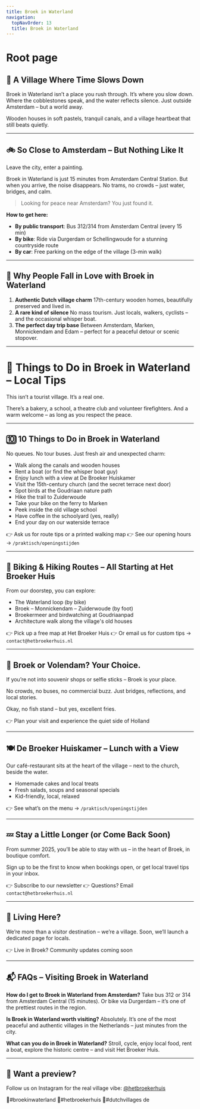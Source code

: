 ```yaml
---
title: Broek in Waterland
navigation:
  topNavOrder: 13
  title: Broek in Waterland
---
```


# Root page

## 🌿 A Village Where Time Slows Down

Broek in Waterland isn’t a place you rush through. It’s where you slow down. Where the cobblestones speak, and the water reflects silence. Just outside Amsterdam – but a world away.

Wooden houses in soft pastels, tranquil canals, and a village heartbeat that still beats quietly.

---

## 🚲 So Close to Amsterdam – But Nothing Like It

Leave the city, enter a painting.

Broek in Waterland is just 15 minutes from Amsterdam Central Station. But when you arrive, the noise disappears. No trams, no crowds – just water, bridges, and calm.

> Looking for peace near Amsterdam? You just found it.

**How to get here:**

- **By public transport**: Bus 312/314 from Amsterdam Central (every 15 min)
- **By bike**: Ride via Durgerdam or Schellingwoude for a stunning countryside route
- **By car**: Free parking on the edge of the village (3-min walk)

---

## 📍 Why People Fall in Love with Broek in Waterland

1. **Authentic Dutch village charm**
   17th-century wooden homes, beautifully preserved and lived in.
2. **A rare kind of silence**
   No mass tourism. Just locals, walkers, cyclists – and the occasional whisper boat.
3. **The perfect day trip base**
   Between Amsterdam, Marken, Monnickendam and Edam – perfect for a peaceful detour or scenic stopover.

---

# 🧭 Things to Do in Broek in Waterland – Local Tips

This isn’t a tourist village. It’s a real one.

There’s a bakery, a school, a theatre club and volunteer firefighters. And a warm welcome – as long as you respect the peace.

---

## 🔟 10 Things to Do in Broek in Waterland

No queues. No tour buses. Just fresh air and unexpected charm:

- Walk along the canals and wooden houses
- Rent a boat (or find the whisper boat guy)
- Enjoy lunch with a view at De Broeker Huiskamer
- Visit the 15th-century church (and the secret terrace next door)
- Spot birds at the Goudriaan nature path
- Hike the trail to Zuiderwoude
- Take your bike on the ferry to Marken
- Peek inside the old village school
- Have coffee in the schoolyard (yes, really)
- End your day on our waterside terrace

👉 Ask us for route tips or a printed walking map
👉 See our opening hours → `/praktisch/openingstijden`

---

## 🚴 Biking & Hiking Routes – All Starting at Het Broeker Huis

From our doorstep, you can explore:

- The Waterland loop (by bike)
- Broek – Monnickendam – Zuiderwoude (by foot)
- Broekermeer and birdwatching at Goudriaanpad
- Architecture walk along the village's old houses

👉 Pick up a free map at Het Broeker Huis
👉 Or email us for custom tips → `contact@hetbroekerhuis.nl`

---

## 🧘 Broek or Volendam? Your Choice.

If you’re not into souvenir shops or selfie sticks – Broek is your place.

No crowds, no buses, no commercial buzz. Just bridges, reflections, and local stories.

Okay, no fish stand – but yes, excellent fries.

👉 Plan your visit and experience the quiet side of Holland

---

## 🍽️ De Broeker Huiskamer – Lunch with a View

Our café-restaurant sits at the heart of the village – next to the church, beside the water.

- Homemade cakes and local treats
- Fresh salads, soups and seasonal specials
- Kid-friendly, local, relaxed

👉 See what’s on the menu → `/praktisch/openingstijden`

---

## 💤 Stay a Little Longer (or Come Back Soon)

From summer 2025, you’ll be able to stay with us – in the heart of Broek, in boutique comfort.

Sign up to be the first to know when bookings open, or get local travel tips in your inbox.

👉 Subscribe to our newsletter
👉 Questions? Email `contact@hetbroekerhuis.nl`

---

## 👋 Living Here?

We’re more than a visitor destination – we’re a village. Soon, we’ll launch a dedicated page for locals.

👉 Live in Broek? Community updates coming soon

---

## 📬 FAQs – Visiting Broek in Waterland

**How do I get to Broek in Waterland from Amsterdam?**
Take bus 312 or 314 from Amsterdam Central (15 minutes). Or bike via Durgerdam – it’s one of the prettiest routes in the region.

**Is Broek in Waterland worth visiting?**
Absolutely. It’s one of the most peaceful and authentic villages in the Netherlands – just minutes from the city.

**What can you do in Broek in Waterland?**
Stroll, cycle, enjoy local food, rent a boat, explore the historic centre – and visit Het Broeker Huis.

---

## 📸 Want a preview?

Follow us on Instagram for the real village vibe:
[@hetbroekerhuis](https://instagram.com/hetbroekerhuis)

📍#broekinwaterland
📍#hetbroekerhuis
📍#dutchvillages de
